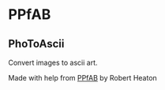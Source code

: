 # PPfAB

## PhoToAscii

Convert images to ascii art.

Made with help from [PPfAB]( https://robertheaton.com/2018/06/12/programming-projects-for-advanced-beginners-ascii-art/ ) by Robert Heaton